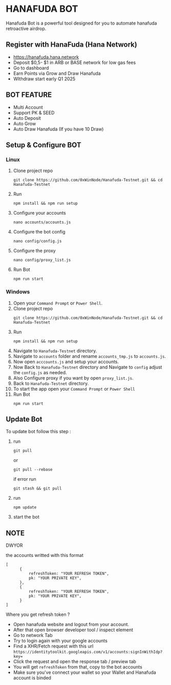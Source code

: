 # HANAFUDA BOT
Hanafuda Bot is a powerful tool designed for you to automate hanafuda retroactive airdrop.

## Register with HanaFuda (Hana Network)

- https://hanafuda.hana.network
- Deposit $0,5- $1 in ARB or BASE network for low gas fees
- Go to dashboard
- Earn Points via Grow and Draw Hanafuda
- WIthdraw start early Q1 2025


## BOT FEATURE
- Multi Account 
- Support PK & SEED
- Auto Deposit
- Auto Grow
- Auto Draw Hanafuda (If you have 10 Draw)


## Setup & Configure BOT

### Linux
1. Clone project repo
   ```
   git clone https://github.com/0xWinNode/Hanafuda-Testnet.git && cd Hanafuda-Testnet
   ```
2. Run
   ```
   npm install && npm run setup
   ```
3. Configure your accounts
   ```
   nano accounts/accounts.js
   ```
4. Configure the bot config
   ```
   nano config/config.js
   ```
5. Configure the proxy
   ```
   nano config/proxy_list.js
   ```
6. Run Bot
   ```
   npm run start
   ```
   
### Windows
1. Open your `Command Prompt` or `Power Shell`.
2. Clone project repo
   ```
   git clone https://github.com/0xWinNode/Hanafuda-Testnet.git && cd Hanafuda-Testnet
   ```
3. Run 
   ```
   npm install && npm run setup
   ```
5. Navigate to `Hanafuda-Testnet` directory. 
6. Navigate to `accounts` folder and rename `accounts_tmp.js` to `accounts.js`.
7. Now open `acccounts.js` and setup your accounts. 
8. Now Back to `Hanafuda-Testnet` directory and Navigate to `config` adjust the `config.js` as needed.
9. Also Configure proxy if you want by open `proxy_list.js`.
10. Back to `Hanafuda-Testnet` directory.
11. To start the app open your `Command Prompt` or `Power Shell`
12. Run Bot
    ```
    npm run start
    ```

## Update Bot

To update bot follow this step :
1. run
   ```
   git pull
   ```
   or
   ```
   git pull --rebase
   ```
   if error run
   ```
   git stash && git pull
   ```
2. run
   ```
   npm update
   ```
2. start the bot


## NOTE
DWYOR

the accounts writted with this format
```
[
      {
          refreshToken: "YOUR REFRESH TOKEN",
          pk: "YOUR PRIVATE KEY",
      },
      {
          refreshToken: "YOUR REFRESH TOKEN",
          pk: "YOUR PRIVATE KEY",
      }
]
```
Where you get refresh token ? 
- Open hanafuda website and logout from your account.
- After that open browser developer tool / inspect element
- Go to network Tab
- Try to login again with your google accounts
- Find a XHR/Fetch request with this url `https://identitytoolkit.googleapis.com/v1/accounts:signInWithIdp?key=`
- Click the request and open the response tab / preview tab
- You will get `refreshToken` from that, copy to the bot accounts
- Make sure you've connect your wallet so your Wallet and Hanafuda account is binded
